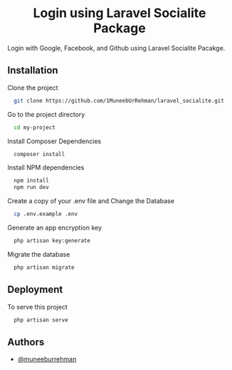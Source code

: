<h1 align="center">Login using Laravel Socialite Package</h1>


Login with Google, Facebook, and Github using Laravel Socialite Pacakge.



## Installation

Clone the project

```bash
  git clone https://github.com/1MuneebUrRehman/laravel_socialite.git
```

Go to the project directory

```bash
  cd my-project
```
Install Composer Dependencies
```bash
  composer install
```

Install NPM dependencies

```bash
  npm install
  npm run dev

```

Create a copy of your .env file and Change the Database

```bash
  cp .env.example .env
```

Generate an app encryption key

```bash
  php artisan key:generate
```

Migrate the database

```bash
  php artisan migrate
```

  
## Deployment

To serve this project

```bash
  php artisan serve
```

  
## Authors

- [@muneeburrehman](https://www.github.com/1muneeburrehman)

  
